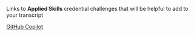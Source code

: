 Links to **Applied Skills** credential challenges that will be helpful to add to your transcript

[GitHub Copilot](https://learn.microsoft.com/en-us/credentials/applied-skills/accelerate-app-development-by-using-github-copilot/)

